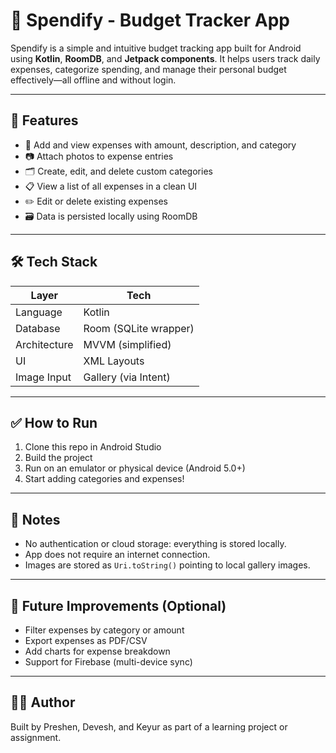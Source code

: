 # 📱 Spendify - Budget Tracker App

Spendify is a simple and intuitive budget tracking app built for Android using **Kotlin**, **RoomDB**, and **Jetpack components**. It helps users track daily expenses, categorize spending, and manage their personal budget effectively—all offline and without login.

---

## 🚀 Features

- 💸 Add and view expenses with amount, description, and category
- 📷 Attach photos to expense entries
- 🗂️ Create, edit, and delete custom categories
- 📋 View a list of all expenses in a clean UI
- ✏️ Edit or delete existing expenses
- 🗃️ Data is persisted locally using RoomDB

---

## 🛠️ Tech Stack

| Layer        | Tech                    |
|--------------|-------------------------|
| Language     | Kotlin                  |
| Database     | Room (SQLite wrapper)   |
| Architecture| MVVM (simplified)       |
| UI          | XML Layouts             |
| Image Input | Gallery (via Intent)    |

---

## ✅ How to Run

1. Clone this repo in Android Studio
2. Build the project
3. Run on an emulator or physical device (Android 5.0+)
4. Start adding categories and expenses!

---


## 📌 Notes

- No authentication or cloud storage: everything is stored locally.
- App does not require an internet connection.
- Images are stored as `Uri.toString()` pointing to local gallery images.

---


## 🔧 Future Improvements (Optional)

- Filter expenses by category or amount
- Export expenses as PDF/CSV
- Add charts for expense breakdown
- Support for Firebase (multi-device sync)

---


## 🧑‍💻 Author

Built by Preshen, Devesh, and Keyur as part of a learning project or assignment.


